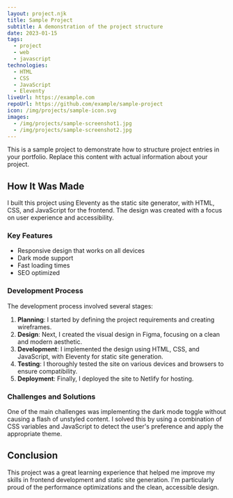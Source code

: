 ```yaml
---
layout: project.njk
title: Sample Project
subtitle: A demonstration of the project structure
date: 2023-01-15
tags:
  - project
  - web
  - javascript
technologies:
  - HTML
  - CSS
  - JavaScript
  - Eleventy
liveUrl: https://example.com
repoUrl: https://github.com/example/sample-project
icon: /img/projects/sample-icon.svg
images:
  - /img/projects/sample-screenshot1.jpg
  - /img/projects/sample-screenshot2.jpg
---
```


This is a sample project to demonstrate how to structure project entries in your portfolio. Replace this content with actual information about your project.

## How It Was Made

I built this project using Eleventy as the static site generator, with HTML, CSS, and JavaScript for the frontend. The design was created with a focus on user experience and accessibility.

### Key Features

- Responsive design that works on all devices
- Dark mode support
- Fast loading times
- SEO optimized

### Development Process

The development process involved several stages:

1. **Planning**: I started by defining the project requirements and creating wireframes.
2. **Design**: Next, I created the visual design in Figma, focusing on a clean and modern aesthetic.
3. **Development**: I implemented the design using HTML, CSS, and JavaScript, with Eleventy for static site generation.
4. **Testing**: I thoroughly tested the site on various devices and browsers to ensure compatibility.
5. **Deployment**: Finally, I deployed the site to Netlify for hosting.

### Challenges and Solutions

One of the main challenges was implementing the dark mode toggle without causing a flash of unstyled content. I solved this by using a combination of CSS variables and JavaScript to detect the user's preference and apply the appropriate theme.

## Conclusion

This project was a great learning experience that helped me improve my skills in frontend development and static site generation. I'm particularly proud of the performance optimizations and the clean, accessible design. 